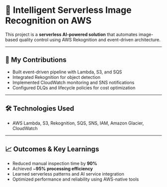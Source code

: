 # 🧠 Intelligent Serverless Image Recognition on AWS

This project is a **serverless AI-powered solution** that automates image-based quality control using AWS Rekognition and event-driven architecture.

---

## 🔧 My Contributions

- Built event-driven pipeline with Lambda, S3, and SQS
- Integrated Rekognition for object detection
- Implemented CloudWatch monitoring and SNS notifications
- Configured DLQs and lifecycle policies for cost optimization

---

## 🛠️ Technologies Used

- AWS Lambda, S3, Rekognition, SQS, SNS, IAM, Amazon Glacier, CloudWatch

---

## 📈 Outcomes & Key Learnings

- Reduced manual inspection time by **90%**
- Achieved ~**95% processing efficiency**
- Learned serverless patterns and AI service integration
- Optimized performance and reliability using AWS-native tools
